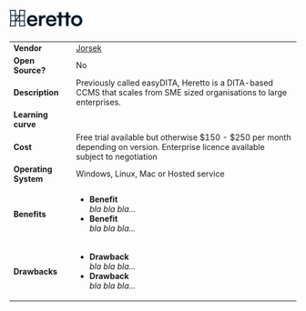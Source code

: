  # <img src='Heretto-logo.png' height='30'> 

<table>
  <tr>
    <td><b>Vendor</td>
    <td><a href="https://www.heretto.com">Jorsek</a> </td>
  </tr>
  <tr>
    <td><b>Open Source?</td>
    <td>No</td>
  </tr>
  <tr>
    <td><b>Description</td>
    <td>Previously called easyDITA, Heretto is a DITA-based CCMS that scales from SME sized organisations to large enterprises.</td>
  </tr> 
  <tr>
    <td><b>Learning curve</td>
    <td></td>
  </tr> 
  <tr>
    <td><b>Cost</td>
    <td>Free trial available but otherwise $150 - $250 per month depending on version. Enterprise licence available subject to negotiation</td>
  </tr>
  <tr>
    <td><b>Operating System</td>
    <td>Windows, Linux, Mac or Hosted service</td>
  </tr> 
  <tr>
    <td><b>Benefits</td>
  <td>
    <ul>
      <li><b>Benefit</b><br><i>bla bla bla...</i></li>
      <li><b>Benefit</b><br><i>bla bla bla...</i></li>
    </ul>
  </td>
</tr>
<tr>
  <td><b>Drawbacks</td>
  <td>
    <ul>
      <li><b>Drawback</b><br><i>bla bla bla...</i></li>
      <li><b>Drawback</b><br><i>bla bla bla...</i></li>
    </ul>
  </td> 
</tr>
</table>
